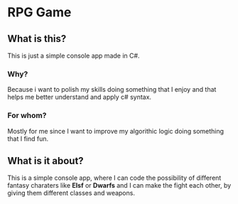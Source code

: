 # RPG Game

## What is this?
This is just a simple console app made in C#.

### Why?
Because i want to polish my skills doing something that I enjoy and that helps me better understand and apply c# syntax.

### For whom?
Mostly for me since I want to improve my algorithic logic doing something that I find fun.

## What is it about?

This is a simple console app, where I can code the possibility of different fantasy charaters like **Elsf** or **Dwarfs** and I can make the fight each other, by giving them different classes and weapons.
